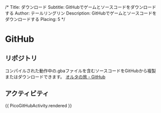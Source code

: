/*
Title: ダウンロード
Subtitle: GitHubでゲームとソースコードをダウンロードする
Author: テールリングリン
Description: GitHubでゲームとソースコードをダウンロードする
Placing: 5
*/
# GitHub
## リポジトリ
コンパイルされた動作中の.gbaファイルを含むソースコードをGitHubから複製またはダウンロードできます。
[オルタの旅 - GitHub](https://github.com/taellinglin/travels-of-oorta)

## アクティビティ
{{ PicoGitHubActivity.rendered }}